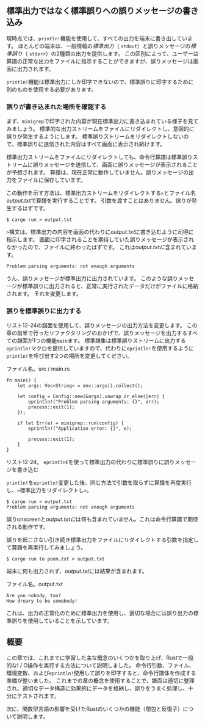 ## 標準出力ではなく標準誤りへの誤りメッセージの書き込み

現時点では、`println!`機能を使用して、すべての出力を端末に書き出しています。
ほとんどの端末は、一般情報の*標準出力*（ `stdout`）と誤りメッセージの*標準誤り*（ `stderr`）の2種類の出力を提供します。
この区別によって、ユーザーは算譜の正常な出力をファイルに指示することができますが、誤りメッセージは画面に出力されます。

`println!`機能は標準出力にしか印字できないので、標準誤りに印字するために別のものを使用する必要があります。

### 誤りが書き込まれた場所を確認する

まず、`minigrep`で印字された内容が現在標準出力に書き込まれている様子を見てみましょう。
標準的な出力ストリームをファイルにリダイレクトし、意図的に誤りが発生するようにします。
標準誤りストリームをリダイレクトしないので、標準誤りに送信された内容はすべて画面に表示され続けます。

標準出力ストリームをファイルにリダイレクトしても、命令行算譜は標準誤りストリームに誤りメッセージを送信して、画面に誤りメッセージが表示されることが予想されます。
算譜は、現在正常に動作していません。誤りメッセージの出力をファイルに保存しています。

この動作を示す方法は、標準出力ストリームをリダイレクトする`>`とファイル名*output.txt*で算譜を実行することです。
引数を渡すことはありません。誤りが発生するはずです。

```text
$ cargo run > output.txt
```

`>`構文は、標準出力の内容を画面の代わりに*output.txt*に書き込むように司得に指示します。
画面に印字されることを期待していた誤りメッセージが表示されなかったので、ファイルに終わったはずです。
これは*output.txtに*含まれています。

```text
Problem parsing arguments: not enough arguments
```

うん、誤りメッセージが標準出力に出力されています。
このような誤りメッセージが標準誤りに出力されると、正常に実行されたデータだけがファイルに格納されます。
それを変更します。

### 誤りを標準誤りに出力する

リスト12-24の譜面を使用して、誤りメッセージの出力方法を変更します。
この章の前半で行ったリファクタリングのおかげで、誤りメッセージを出力するすべての譜面が1つの機能`main`ます。
標準譜集は標準誤りストリームに出力する`eprintln!`マクロを提供していますので、代わりに`eprintln!`を使用するように`println!`を呼び出す2つの場所を変更してください。

<span class="filename">ファイル名。src / main.rs</span>

```rust,ignore
fn main() {
    let args: Vec<String> = env::args().collect();

    let config = Config::new(&args).unwrap_or_else(|err| {
        eprintln!("Problem parsing arguments: {}", err);
        process::exit(1);
    });

    if let Err(e) = minigrep::run(config) {
        eprintln!("Application error: {}", e);

        process::exit(1);
    }
}
```

<span class="caption">リスト12-24。 <code>eprintln€</code>を使って標準出力の代わりに標準誤りに誤りメッセージを書き込む</span>

`println!`を`eprintln!`変更した後、同じ方法で引数を取らずに算譜を再度実行し、`>`標準出力をリダイレクトし`>`。

```text
$ cargo run > output.txt
Problem parsing arguments: not enough arguments
```

誤りonscreenと*output.txtに*は何も含まれていません。これは命令行算譜で期待される動作です。

誤りを起こさない引き続き標準出力をファイルにリダイレクトする引数を指定して算譜を再実行してみましょう。

```text
$ cargo run to poem.txt > output.txt
```

端末に何も出力されず、*output.txt*には結果が含まれます。

<span class="filename">ファイル名。output.txt</span>

```text
Are you nobody, too?
How dreary to be somebody!
```

これは、出力の正常化のために標準出力を使用し、適切な場合には誤り出力の標準誤りを使用していることを示しています。

## 概要

この章では、これまでに学習した主な概念のいくつかを取り上げ、Rustで一般的なI / O操作を実行する方法について説明しました。
命令行引数、ファイル、環境変数、および`eprintln!`使用して誤りを印字すると、命令行譜体を作成する準備が整いました。
これまでの章の概念を使用することで、譜面は適切に整理され、適切なデータ構造に効果的にデータを格納し、誤りをうまく処理し、十分にテストされます。

次に、関数型言語の影響を受けたRustのいくつかの機能（閉包と反復子）について説明します。
